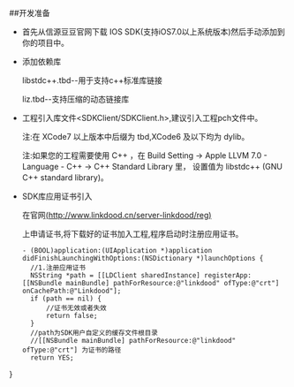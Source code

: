 ##开发准备
* 首先从信源豆豆官网下载 IOS SDK(支持iOS7.0以上系统版本)然后手动添加到你的项目中。

* 添加依赖库

  libstdc++.tbd--用于支持c++标准库链接

  liz.tbd--支持压缩的动态链接库

* 工程引入库文件<SDKClient/SDKClient.h>,建议引入工程pch文件中。

  注:在 XCode7 以上版本中后缀为 tbd,XCode6 及以下均为 dylib。

  注:如果您的工程需要使用 C++ ，在 Build Setting -> Apple LLVM 7.0 - Language - C++ -> C++ Standard Library 里， 设置值为 libstdc++ (GNU C++ standard library)。

* SDK库应用证书引入

  在官网[(http://www.linkdood.cn/server-linkdood/reg)](http://www.linkdood.cn/server-linkdood/reg)

  上申请证书,将下载好的证书加入工程,程序启动时注册应用证书。
  
  
  ```
  - (BOOL)application:(UIApplication *)application didFinishLaunchingWithOptions:(NSDictionary *)launchOptions {
    //1.注册应用证书
    NSString *path = [[LDClient sharedInstance] registerApp:[[NSBundle mainBundle] pathForResource:@"linkdood" ofType:@"crt"] onCachePath:@"Linkdood"];
    if (path == nil) {
        //证书无效或者失效
        return false;
    }
    //path为SDK用户自定义的缓存文件根目录
    //[[NSBundle mainBundle] pathForResource:@"linkdood" ofType:@"crt"] 为证书的路径
    return YES;
}
  
  ```

